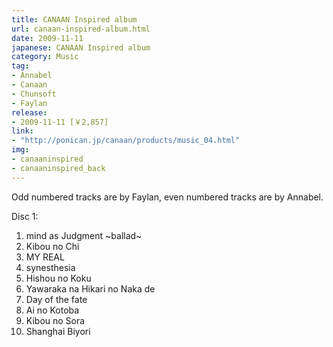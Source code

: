 ```yaml
---
title: CANAAN Inspired album
url: canaan-inspired-album.html
date: 2009-11-11
japanese: CANAAN Inspired album
category: Music
tag:
- Annabel
- Canaan
- Chunsoft
- Faylan
release:
- 2009-11-11 [￥2,857]
link:
- "http://ponican.jp/canaan/products/music_04.html"
img:
- canaaninspired
- canaaninspired_back
---
```


Odd numbered tracks are by Faylan, even numbered tracks are by Annabel.

Disc 1:
<ol>
  <li title="mind as Judgement ~ballad~ ~オープニングテーマのバラードバージョン~">mind as Judgment ~ballad~</li>
  <li title="キボウノチ ~カナンBGMメインテーマより~">Kibou no Chi</li>
  <li title="MY REAL ~カナンの戦い/カナンBGMメインテーマより~">MY REAL</li>
  <li title="synesthesia ~カナンのテーマ~">synesthesia</li>
  <li title="飛翔の刻 ~アルファルドのテーマ~">Hishou no Koku</li>
  <li title="柔らかな光の中で ~マリアのテーマ~">Yawaraka na Hikari no Naka de</li>
  <li title="Day of the fate ~カナンVSアルファルドのテーマ~">Day of the fate</li>
  <li title="愛の詞 ~ハッコーのテーマ~">Ai no Kotoba</li>
  <li title="希望の空 ~シャムのテーマ~">Kibou no Sora</li>
  <li title="上海日和 ~ユンユンのテーマ~">Shanghai Biyori</li>
</ol>